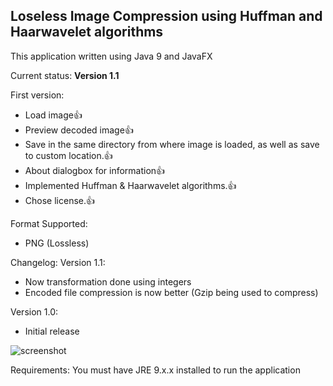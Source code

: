 ## Loseless Image Compression using Huffman and Haarwavelet algorithms

This application written using Java 9 and JavaFX

Current status: **Version 1.1**

First version:
- Load image:+1:
- Preview decoded image:+1:
- Save in the same directory from where image is loaded, as well as save to custom location.:+1:
- About dialogbox for information:+1:
- Implemented Huffman & Haarwavelet algorithms.:+1:
- Chose license.:+1:

Format Supported:
- PNG (Lossless)


Changelog:
Version 1.1:
- Now transformation done using integers
- Encoded file compression is now better (Gzip being used to compress)

Version 1.0:
- Initial release



![screenshot](https://github.com/umairreaz/image-compression/blob/master/bin/img-compression.gif)

Requirements:
You must have JRE 9.x.x installed to run the application

